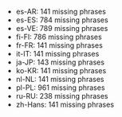 - es-AR: 141 missing phrases
- es-ES: 784 missing phrases
- es-VE: 789 missing phrases
- fi-FI: 786 missing phrases
- fr-FR: 141 missing phrases
- it-IT: 141 missing phrases
- ja-JP: 143 missing phrases
- ko-KR: 141 missing phrases
- nl-NL: 141 missing phrases
- pl-PL: 961 missing phrases
- ru-RU: 238 missing phrases
- zh-Hans: 141 missing phrases
